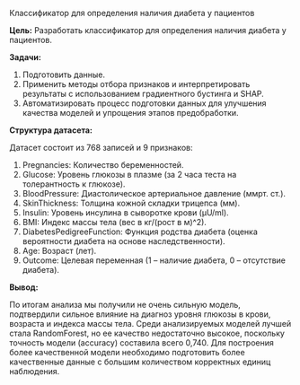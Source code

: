 Классификатор для определения наличия диабета у пациентов

**Цель:** Разработать классификатор для определения наличия диабета у пациентов.

**Задачи:**

1. Подготовить данные.
2. Применить методы отбора признаков и интерпретировать результаты с использованием градиентного бустинга и SHAP.
3. Автоматизировать процесс подготовки данных для улучшения качества моделей и упрощения этапов предобработки.

**Структура датасета:**

Датасет состоит из 768 записей и 9 признаков:
1. Pregnancies: Количество беременностей.
2. Glucose: Уровень глюкозы в плазме (за 2 часа теста на толерантность к глюкозе).
3. BloodPressure: Диастолическое артериальное давление (ммрт. ст.).
4. SkinThickness: Толщина кожной складки трицепса (мм).
5. Insulin: Уровень инсулина в сыворотке крови (μU/ml).
6. BMI: Индекс массы тела (вес в кг/(рост в м)^2).
7. DiabetesPedigreeFunction: Функция родства диабета (оценка вероятности диабета на основе наследственности).
8. Age: Возраст (лет).
9. Outcome: Целевая переменная (1 – наличие диабета, 0 – отсутствие диабета).


**Вывод:**

По итогам анализа мы получили не очень сильную модель, подтвердили сильное влияние на диагноз уровня глюкозы в крови, возраста и индекса массы тела. 
Среди анализируемых моделей лучшей стала RandomForest, но ее качество недостаточно высокое, поскольку точность модели (accuracy) составила всего 0,740. Для построения более качественной модели необходимо подготовить более качественные данные с большим количеством корректных единиц наблюдения.
